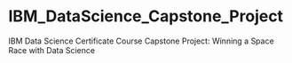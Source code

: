 # IBM_DataScience_Capstone_Project
IBM Data Science Certificate Course Capstone Project: Winning a Space Race with Data Science
